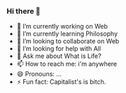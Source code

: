### Hi there 👋

<!--
**SanyaSofist/SanyaSofist** is a ✨ _special_ ✨ repository because its `README.md` (this file) appears on your GitHub profile.

Here are some ideas to get you started:

- 🔭 I’m currently working on ...
- 🌱 I’m currently learning ...
- 👯 I’m looking to collaborate on ...
- 🤔 I’m looking for help with ...
- 💬 Ask me about ...
- 📫 How to reach me: ...
- 😄 Pronouns: ...
- ⚡ Fun fact: ...
-->

- 🔭 I’m currently working on Web
- 🌱 I’m currently learning Philosophy 
- 👯 I’m looking to collaborate on Web
- 🤔 I’m looking for help with All
- 💬 Ask me about What is Life?
- 📫 How to reach me: i'm anywhere
- 😄 Pronouns: ...
- ⚡ Fun fact: Capitalist's is bitch.
